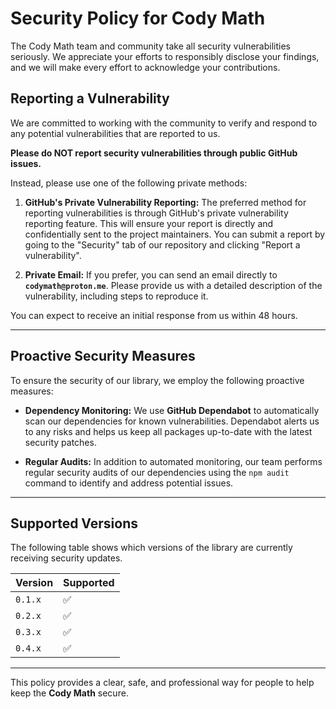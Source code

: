 # Security Policy for Cody Math

The Cody Math team and community take all security vulnerabilities seriously. We appreciate your efforts to responsibly disclose your findings, and we will make every effort to acknowledge your contributions.

## Reporting a Vulnerability

We are committed to working with the community to verify and respond to any potential vulnerabilities that are reported to us.

**Please do NOT report security vulnerabilities through public GitHub issues.**

Instead, please use one of the following private methods:

1.  **GitHub's Private Vulnerability Reporting:** The preferred method for reporting vulnerabilities is through GitHub's private vulnerability reporting feature. This will ensure your report is directly and confidentially sent to the project maintainers. You can submit a report by going to the "Security" tab of our repository and clicking "Report a vulnerability".

2.  **Private Email:** If you prefer, you can send an email directly to **`codymath@proton.me`**. Please provide us with a detailed description of the vulnerability, including steps to reproduce it.

You can expect to receive an initial response from us within 48 hours.

---
## Proactive Security Measures

To ensure the security of our library, we employ the following proactive measures:

* **Dependency Monitoring:** We use **GitHub Dependabot** to automatically scan our dependencies for known vulnerabilities. Dependabot alerts us to any risks and helps us keep all packages up-to-date with the latest security patches.

* **Regular Audits:** In addition to automated monitoring, our team performs regular security audits of our dependencies using the `npm audit` command to identify and address potential issues.

---
## Supported Versions

The following table shows which versions of the library are currently receiving security updates.

| Version | Supported          |
| ------- | ------------------ |
| `0.1.x` | :white_check_mark: |
| `0.2.x` | :white_check_mark: |
| `0.3.x` | :white_check_mark: |
| `0.4.x` | :white_check_mark: |

---

This policy provides a clear, safe, and professional way for people to help keep the **Cody Math** secure.